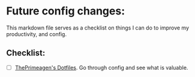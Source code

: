 # Future config changes:
This markdown file serves as a checklist on things I can do to improve my productivity, and config.

## Checklist:
- [ ] <a href="https://github.com/ThePrimeagen/.dotfiles" target="_blank">ThePrimeagen's Dotfiles</a>. Go through config and see what is valuable. 
